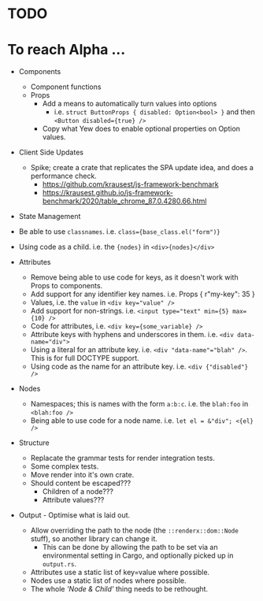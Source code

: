 # TODO

# To reach Alpha ...

  * Components
    * Component functions
    * Props
      * Add a means to automatically turn values into options
        * i.e. `struct ButtonProps { disabled: Option<bool> }` and then `<Button disabled={true} />`
      * Copy what Yew does to enable optional properties on Option values.

  * Client Side Updates
    * Spike; create a crate that replicates the SPA update idea, and does a performance check.
      * https://github.com/krausest/js-framework-benchmark
      * https://krausest.github.io/js-framework-benchmark/2020/table_chrome_87.0.4280.66.html

  * State Management
  * Be able to use `classnames`. i.e. `class={base_class.el("form")}`
  - Using code as a child. i.e. the `{nodes}` in `<div>{nodes}</div>`

  * Attributes
    * Remove being able to use code for keys, as it doesn't work with Props to components.
    * Add support for any identifier key names. i.e. Props { r"my-key": 35 }
    - Values, i.e. the `value` in `<div key="value" />`
    - Add support for non-strings. i.e. `<input type="text" min={5} max={10} />`
    - Code for attributes, i.e. `<div key={some_variable} />`
    - Attribute keys with hyphens and underscores in them. i.e. `<div data-name="div">`
    - Using a literal for an attribute key. i.e. `<div "data-name"="blah" />`. This is for full DOCTYPE support.
    - Using code as the name for an attribute key. i.e. `<div {"disabled"} />`

  * Nodes
    - Namespaces; this is names with the form `a:b:c`. i.e. the `blah:foo` in `<blah:foo />`
    - Being able to use code for a node name. i.e. `let el = &"div"; <{el} />`

  * Structure
    * Replacate the grammar tests for render integration tests.
    * Some complex tests.
    * Move render into it's own crate.
    * Should content be escaped???
      * Children of a node???
      * Attribute values???

  * Output - Optimise what is laid out.
    * Allow overriding the path to the node (the `::renderx::dom::Node` stuff), so another library can change it.
      * This can be done by allowing the path to be set via an environmental setting in Cargo, and optionally picked up in `output.rs`.
    * Attributes use a static list of key=value where possible.
    * Nodes use a static list of nodes where possible.
    * The whole _'Node & Child'_ thing needs to be rethought.
